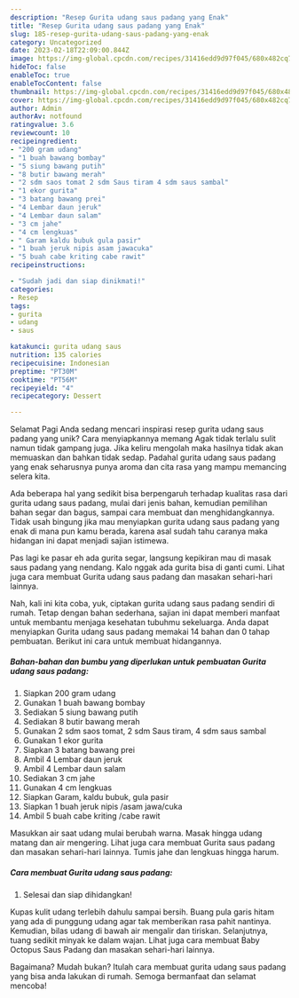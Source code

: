 ```yaml
---
description: "Resep Gurita udang saus padang yang Enak"
title: "Resep Gurita udang saus padang yang Enak"
slug: 185-resep-gurita-udang-saus-padang-yang-enak
category: Uncategorized
date: 2023-02-18T22:09:00.844Z
image: https://img-global.cpcdn.com/recipes/31416edd9d97f045/680x482cq70/gurita-udang-saus-padang-foto-resep-utama.jpg
hideToc: false
enableToc: true
enableTocContent: false
thumbnail: https://img-global.cpcdn.com/recipes/31416edd9d97f045/680x482cq70/gurita-udang-saus-padang-foto-resep-utama.jpg
cover: https://img-global.cpcdn.com/recipes/31416edd9d97f045/680x482cq70/gurita-udang-saus-padang-foto-resep-utama.jpg
author: Admin
authorAv: notfound
ratingvalue: 3.6
reviewcount: 10
recipeingredient:
- "200 gram udang"
- "1 buah bawang bombay"
- "5 siung bawang putih"
- "8 butir bawang merah"
- "2 sdm saos tomat 2 sdm Saus tiram 4 sdm saus sambal"
- "1 ekor gurita"
- "3 batang bawang prei"
- "4 Lembar daun jeruk"
- "4 Lembar daun salam"
- "3 cm jahe"
- "4 cm lengkuas"
- " Garam kaldu bubuk gula pasir"
- "1 buah jeruk nipis asam jawacuka"
- "5 buah cabe kriting cabe rawit"
recipeinstructions:

- "Sudah jadi dan siap dinikmati!"
categories:
- Resep
tags:
- gurita
- udang
- saus

katakunci: gurita udang saus 
nutrition: 135 calories
recipecuisine: Indonesian
preptime: "PT30M"
cooktime: "PT56M"
recipeyield: "4"
recipecategory: Dessert

---
```



Selamat Pagi Anda sedang mencari inspirasi resep gurita udang saus padang yang unik? Cara menyiapkannya memang Agak tidak terlalu sulit namun tidak gampang juga. Jika keliru mengolah maka hasilnya tidak akan memuaskan dan bahkan tidak sedap. Padahal gurita udang saus padang yang enak seharusnya punya aroma dan cita rasa yang mampu memancing selera kita.


Ada beberapa hal yang sedikit bisa berpengaruh terhadap kualitas rasa dari gurita udang saus padang, mulai dari jenis bahan, kemudian pemilihan bahan segar dan bagus, sampai cara membuat dan menghidangkannya. Tidak usah bingung jika mau menyiapkan gurita udang saus padang yang enak di mana pun kamu berada, karena asal sudah tahu caranya maka hidangan ini dapat menjadi sajian istimewa.

Pas lagi ke pasar eh ada gurita segar, langsung kepikiran mau di masak saus padang yang nendang. Kalo nggak ada gurita bisa di ganti cumi. Lihat juga cara membuat Gurita udang saus padang dan masakan sehari-hari lainnya.


Nah, kali ini kita coba, yuk, ciptakan gurita udang saus padang sendiri di rumah. Tetap dengan bahan sederhana, sajian ini dapat memberi manfaat untuk membantu menjaga kesehatan tubuhmu sekeluarga. Anda dapat menyiapkan Gurita udang saus padang memakai 14 bahan dan 0 tahap pembuatan. Berikut ini cara untuk membuat hidangannya.

<!--inarticleads1-->

##### Bahan-bahan dan bumbu yang diperlukan untuk pembuatan Gurita udang saus padang:

1. Siapkan 200 gram udang
1. Gunakan 1 buah bawang bombay
1. Sediakan 5 siung bawang putih
1. Sediakan 8 butir bawang merah
1. Gunakan 2 sdm saos tomat, 2 sdm Saus tiram, 4 sdm saus sambal
1. Gunakan 1 ekor gurita
1. Siapkan 3 batang bawang prei
1. Ambil 4 Lembar daun jeruk
1. Ambil 4 Lembar daun salam
1. Sediakan 3 cm jahe
1. Gunakan 4 cm lengkuas
1. Siapkan  Garam, kaldu bubuk, gula pasir
1. Siapkan 1 buah jeruk nipis /asam jawa/cuka
1. Ambil 5 buah cabe kriting /cabe rawit


Masukkan air saat udang mulai berubah warna. Masak hingga udang matang dan air mengering. Lihat juga cara membuat Gurita saus padang dan masakan sehari-hari lainnya. Tumis jahe dan lengkuas hingga harum. 

<!--inarticleads2-->

##### Cara membuat Gurita udang saus padang:


1. Selesai dan siap dihidangkan!

Kupas kulit udang terlebih dahulu sampai bersih. Buang pula garis hitam yang ada di punggung udang agar tak memberikan rasa pahit nantinya. Kemudian, bilas udang di bawah air mengalir dan tiriskan. Selanjutnya, tuang sedikit minyak ke dalam wajan. Lihat juga cara membuat Baby Octopus Saus Padang dan masakan sehari-hari lainnya. 

Bagaimana? Mudah bukan? Itulah cara membuat gurita udang saus padang yang bisa anda lakukan di rumah. Semoga bermanfaat dan selamat mencoba!
